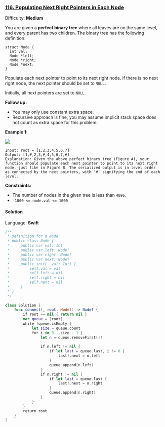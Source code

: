 ### [116\. Populating Next Right Pointers in Each Node](https://leetcode.com/problems/populating-next-right-pointers-in-each-node/)

Difficulty: **Medium**


You are given a **perfect binary tree** where all leaves are on the same level, and every parent has two children. The binary tree has the following definition:

```
struct Node {
  int val;
  Node *left;
  Node *right;
  Node *next;
}
```

Populate each next pointer to point to its next right node. If there is no next right node, the next pointer should be set to `NULL`.

Initially, all next pointers are set to `NULL`.

**Follow up:**

*   You may only use constant extra space.
*   Recursive approach is fine, you may assume implicit stack space does not count as extra space for this problem.

**Example 1:**

![](https://assets.leetcode.com/uploads/2019/02/14/116_sample.png)

```
Input: root = [1,2,3,4,5,6,7]
Output: [1,#,2,3,#,4,5,6,7,#]
Explanation: Given the above perfect binary tree (Figure A), your function should populate each next pointer to point to its next right node, just like in Figure B. The serialized output is in level order as connected by the next pointers, with '#' signifying the end of each level.
```

**Constraints:**

*   The number of nodes in the given tree is less than `4096`.
*   `-1000 <= node.val <= 1000`


#### Solution

Language: **Swift**

```swift
/**
 * Definition for a Node.
 * public class Node {
 *     public var val: Int
 *     public var left: Node?
 *     public var right: Node?
 *     public var next: Node?
 *     public init(_ val: Int) {
 *         self.val = val
 *         self.left = nil
 *         self.right = nil
 *         self.next = nil
 *     }
 * }
 */
​
class Solution {
    func connect(_ root: Node?) -> Node? {
        if root == nil { return nil }
        var queue = [root]
        while !queue.isEmpty {
            let size = queue.count
            for i in 0...size - 1 {
                let n = queue.removeFirst()!
                
                if n.left != nil {
                    if let last = queue.last, i != 0 {
                        last!.next = n.left
                    }
                    queue.append(n.left)
                }
                if n.right != nil {
                    if let last = queue.last {
                        last!.next = n.right
                    }
                    queue.append(n.right)
                }
            }
        }
        return root
    }
}
```